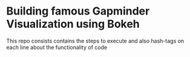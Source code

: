 # Building famous Gapminder Visualization using Bokeh
This repo consists contains the steps to execute and also hash-tags on each line about the functionality of code
